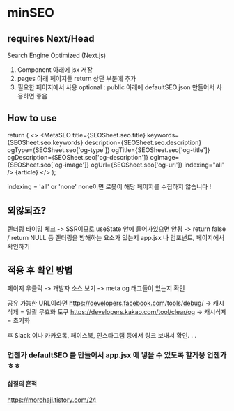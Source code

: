 # minSEO

## requires Next/Head

Search Engine Optimized (Next.js)

1. Component 아래에 jsx 저장
2. pages 아래 페이지들 return 상단 부분에 추가
3. 필요한 페이지에서 사용 
optional : public 아래에 defaultSEO.json 만들어서 사용하면 좋음

## How to use 

return (
    <>
      <MetaSEO
        title={SEOSheet.seo.title}
        keywords={SEOSheet.seo.keywords}
        description={SEOSheet.seo.description}
        ogType={SEOSheet.seo['og-type']}
        ogTitle={SEOSheet.seo['og-title']}
        ogDescription={SEOSheet.seo['og-description']}
        ogImage={SEOSheet.seo['og-image']}
        ogUrl={SEOSheet.seo['og-url']}
        indexing="all"
      />
      <Container>
        <Wrapper>
          {article}
        </Wrapper>
      </Container>
    </>
  );
  
  indexing = 'all' or 'none' 
  none이면 로봇이 해당 페이지를 수집하지 않습니다 !


## 외않되죠?

렌더링 타이밍 체크 
-> SSR이므로 useState 안에 들어가있으면 안됨
-> return false / return NULL 등 렌더링을 방해하는 요소가 있는지 app.jsx 나 컴포넌트, 페이지에서 확인하기


## 적용 후 확인 방법 

페이지 우클릭 -> 개발자 소스 보기 -> meta og 태그들이 있는지 확인 

공유 가능한 URL이라면 
https://developers.facebook.com/tools/debug/ 
-> 캐시삭제 = 일괄 무효화 도구
https://developers.kakao.com/tool/clear/og
-> 캐시삭제 = 초기화

후 Slack 이나 카카오톡, 페이스북, 인스타그램 등에서 링크 보내서 확인. . . 


### 언젠가 defaultSEO 를 만들어서 app.jsx 에 넣을 수 있도록 할게용 언젠가 ㅎㅎ 


#### 삽질의 흔적
https://morohaji.tistory.com/24
